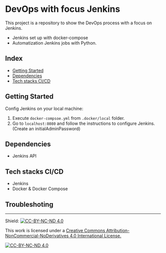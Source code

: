 # DevOps with focus Jenkins 

This project is a repository to show the DevOps process with a focus on Jenkins.

- Jenkins set up with docker-compose
- Automatization Jenkins jobs with Python.

## Index

- [Getting Started](#getting-started)
- [Dependencies](#dependencies)
- [Tech stacks CI/CD](#tech-stacks-ci/cd)

## Getting Started

Config Jenkins on your local machine:

1. Execute `docker-compsoe.yml` from `.docker/local` folder.
2. Go to `localhost:8080` and follow the instructions to configure Jenkins. (Create an initialAdminPassword)

## Dependencies

- Jenkins API

## Tech stacks CI/CD

- Jenkins
- Docker & Docker Compose

## Troubleshoting


---

Shield: [![CC-BY-NC-ND 4.0][CC-BY-NC-ND-shield]][CC-BY-NC-ND]

This work is licensed under a [Creative Commons Attribution-NonCommercial-NoDerivatives 4.0 International License.][CC-BY-NC-ND]

[![CC-BY-NC-ND 4.0][CC-BY-NC-ND-image]][CC-BY-NC-ND]

[CC-BY-NC-ND-shield]: https://img.shields.io/badge/License-CC--BY--NC--ND--4.0-lightgrey
[CC-BY-NC-ND]: http://creativecommons.org/licenses/by-nc-nd/4.0/
[CC-BY-NC-ND-image]: https://i.creativecommons.org/l/by-nc-nd/4.0/88x31.png
